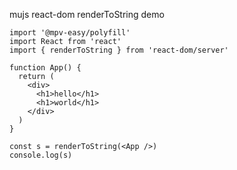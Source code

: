 mujs react-dom renderToString demo

```tsx
import '@mpv-easy/polyfill'
import React from 'react'
import { renderToString } from 'react-dom/server'

function App() {
  return (
    <div>
      <h1>hello</h1>
      <h1>world</h1>
    </div>
  )
}

const s = renderToString(<App />)
console.log(s)

```